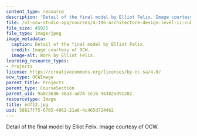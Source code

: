 ```yaml
---
content_type: resource
description: 'Detail of the final model by Elliot Felix. Image courtesy of OCW. '
file: /ol-ocw-studio-app/courses/4-196-architecture-design-level-ii-cuba-studio-spring-2004/58827f756705496221a64c465d7244b2_edf12.jpg
file_size: 45925
file_type: image/jpeg
image_metadata:
  caption: Detail of the final model by Elliot Felix.
  credit: Image courtesy of OCW.
  image-alt: Work by Elliot Felix.
learning_resource_types:
- Projects
license: https://creativecommons.org/licenses/by-nc-sa/4.0/
ocw_type: OCWImage
parent_title: Projects
parent_type: CourseSection
parent_uid: 9a0c3636-30a3-ad74-1e1b-96382ad91282
resourcetype: Image
title: edf12.jpg
uid: 58827f75-6705-4962-21a6-4c465d7244b2
---
```

Detail of the final model by Elliot Felix. Image courtesy of OCW. 